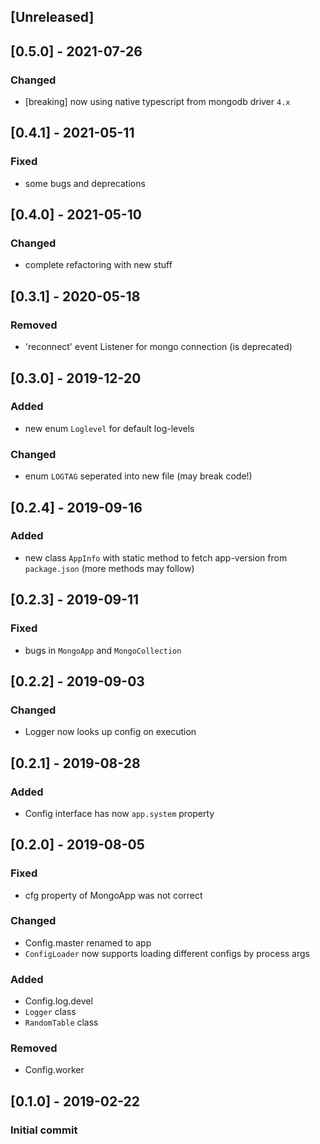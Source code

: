 ## [Unreleased]

## [0.5.0] - 2021-07-26
### Changed
- [breaking] now using native typescript from mongodb driver `4.x`

## [0.4.1] - 2021-05-11
### Fixed
- some bugs and deprecations

## [0.4.0] - 2021-05-10
### Changed
- complete refactoring with new stuff

## [0.3.1] - 2020-05-18
### Removed
- 'reconnect' event Listener for mongo connection (is deprecated)

## [0.3.0] - 2019-12-20
### Added
- new enum `Loglevel` for default log-levels
### Changed
- enum `LOGTAG` seperated into new file (may break code!)

## [0.2.4] - 2019-09-16
### Added
- new class `AppInfo` with static method to fetch app-version from `package.json` (more methods may follow)

## [0.2.3] - 2019-09-11
### Fixed
- bugs in `MongoApp` and `MongoCollection`

## [0.2.2] - 2019-09-03
### Changed
- Logger now looks up config on execution

## [0.2.1] - 2019-08-28
### Added
- Config interface has now `app.system` property

## [0.2.0] - 2019-08-05
### Fixed
- cfg property of MongoApp was not correct
### Changed
- Config.master renamed to app
- `ConfigLoader` now supports loading different configs by process args
### Added
- Config.log.devel
- `Logger` class
- `RandomTable` class
### Removed
- Config.worker

## [0.1.0] - 2019-02-22
### Initial commit
